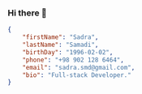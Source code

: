 ### Hi there 👋

<!--
**SadraSamadi/SadraSamadi** is a ✨ _special_ ✨ repository because its `README.md` (this file) appears on your GitHub profile.

Here are some ideas to get you started:

- 🔭 I’m currently working on ...
- 🌱 I’m currently learning ...
- 👯 I’m looking to collaborate on ...
- 🤔 I’m looking for help with ...
- 💬 Ask me about ...
- 📫 How to reach me: ...
- 😄 Pronouns: ...
- ⚡ Fun fact: ...
-->

```json
{
    "firstName": "Sadra",
    "lastName": "Samadi",
    "birthDay": "1996-02-02",
    "phone": "+98 902 128 6464",
    "email": "sadra.smd@gmail.com",
    "bio": "Full-stack Developer."
}
```
